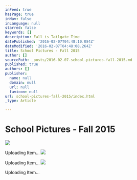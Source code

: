 ```yaml
---
inFeed: true
hasPage: true
inNav: false
inLanguage: null
starred: false
keywords: []
description: Fall is Tailgate Time
datePublished: '2016-02-07T04:48:10.084Z'
dateModified: '2016-02-07T04:48:08.264Z'
title: School Pictures - Fall 2015
author: []
sourcePath: _posts/2016-02-07-school-pictures-fall-2015.md
published: true
authors: []
publisher:
  name: null
  domain: null
  url: null
  favicon: null
url: school-pictures-fall-2015/index.html
_type: Article

---
```

# School Pictures - Fall 2015
![](https://s3-us-west-2.amazonaws.com/the-grid-img/p/babb6c6027162f5c8c4a247840d1f6cf7404c945.jpg)

Uploading Item...
![](https://s3-us-west-2.amazonaws.com/the-grid-img/p/b12e4499c05d0828f5e6983ffa8cad9837cbe025.jpg)

Uploading Item...
![](https://s3-us-west-2.amazonaws.com/the-grid-img/p/3a6f28a4ca1eaf8340689334e2ff934181083dff.jpg)

Uploading Item...